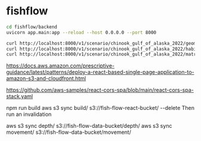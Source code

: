 # fishflow

```bash
cd fishflow/backend
uvicorn app.main:app --reload --host 0.0.0.0 --port 8000

curl http://localhost:8000/v1/scenario/chinook_gulf_of_alaska_2022/geometries
curl http://localhost:8000/v1/scenario/chinook_gulf_of_alaska_2022/habitat
curl http://localhost:8000/v1/scenario/chinook_gulf_of_alaska_2022/matrices?start_date=2022-03-01&end_date=2022-03-30
```


https://docs.aws.amazon.com/prescriptive-guidance/latest/patterns/deploy-a-react-based-single-page-application-to-amazon-s3-and-cloudfront.html


https://github.com/aws-samples/react-cors-spa/blob/main/react-cors-spa-stack.yaml


npm run build
aws s3 sync build/ s3://fish-flow-react-bucket/ --delete
Then run an invalidation

aws s3 sync depth/ s3://fish-flow-data-bucket/depth/
aws s3 sync movement/ s3://fish-flow-data-bucket/movement/